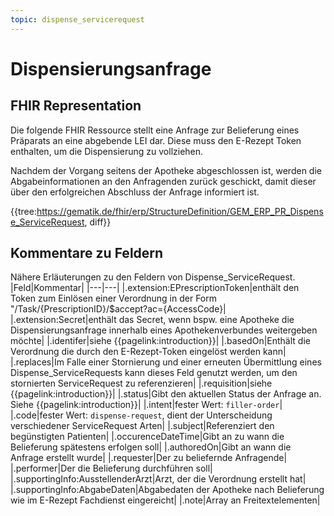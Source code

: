 ```yaml
---
topic: dispense_servicerequest
---
```


# Dispensierungsanfrage

## FHIR Representation

Die folgende FHIR Ressource stellt eine Anfrage zur Belieferung eines Präparats an eine abgebende LEI dar. Diese muss den E-Rezept Token enthalten, um die Dispensierung zu vollziehen.

Nachdem der Vorgang seitens der Apotheke abgeschlossen ist, werden die Abgabeinformationen an den Anfragenden zurück geschickt, damit dieser über den erfolgreichen Abschluss der Anfrage informiert ist.

{{tree:https://gematik.de/fhir/erp/StructureDefinition/GEM_ERP_PR_Dispense_ServiceRequest, diff}}

## Kommentare zu Feldern

Nähere Erläuterungen zu den Feldern von Dispense_ServiceRequest.
|Feld|Kommentar|
|---|---|
|.extension:EPrescriptionToken|enthält den Token zum Einlösen einer Verordnung in der Form "/Task/{PrescriptionID}/$accept?ac={AccessCode}|
|.extension:Secret|enthält das Secret, wenn bspw. eine Apotheke die Dispensierungsanfrage innerhalb eines Apothekenverbundes weitergeben möchte|
|.identifer|siehe {{pagelink:introduction}}|
|.basedOn|Enthält die Verordnung die durch den E-Rezept-Token eingelöst werden kann|
|.replaces|Im Falle einer Stornierung und einer erneuten Übermittlung eines Dispense_ServiceRequests kann dieses Feld genutzt werden, um den stornierten ServiceRequest zu referenzieren|
|.requisition|siehe {{pagelink:introduction}}|
|.status|Gibt den aktuellen Status der Anfrage an. Siehe {{pagelink:introduction}}|
|.intent|fester Wert: `filler-order`|
|.code|fester Wert: `dispense-request`, dient der Unterscheidung verschiedener ServiceRequest Arten|
|.subject|Referenziert den begünstigten Patienten|
|.occurenceDateTime|Gibt an zu wann die Belieferung spätestens erfolgen soll|
|.authoredOn|Gibt an wann die Anfrage erstellt wurde|
|.requester|Der zu beliefernde Anfragende|
|.performer|Der die Belieferung durchführen soll|
|.supportingInfo:AusstellenderArzt|Arzt, der die Verordnung erstellt hat|
|.supportingInfo:AbgabeDaten|Abgabedaten der Apotheke nach Belieferung wie im E-Rezept Fachdienst eingereicht|
|.note|Array an Freitextelementen|
